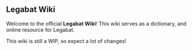 ## Legabat Wiki
Welcome to the official **Legabat Wiki**! This wiki serves as a dictionary, and online resource for Legabat.

This wiki is still a WIP, so expect a lot of changes!
